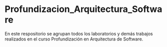Profundizacion_Arquitectura_Software
====================================

En este respositorio se agrupan todos los laboratorios y demás trabajos realizados en el curso Profundización en Arquitectura de Software.
